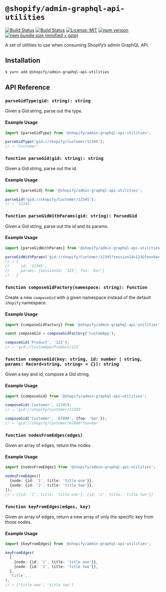 # `@shopify/admin-graphql-api-utilities`

[![Build Status](https://github.com/Shopify/quilt/workflows/Node-CI/badge.svg?branch=master)](https://github.com/Shopify/quilt/actions?query=workflow%3ANode-CI)
[![Build Status](https://github.com/Shopify/quilt/workflows/Ruby-CI/badge.svg?branch=master)](https://github.com/Shopify/quilt/actions?query=workflow%3ARuby-CI)
[![License: MIT](https://img.shields.io/badge/License-MIT-green.svg)](LICENSE.md) [![npm version](https://badge.fury.io/js/%40shopify%2Fadmin-graphql-api-utilities.svg)](https://badge.fury.io/js/%40shopify%2Fadmin-graphql-api-utilities.svg) [![npm bundle size (minified + gzip)](https://img.shields.io/bundlephobia/minzip/@shopify/admin-graphql-api-utilities.svg)](https://img.shields.io/bundlephobia/minzip/@shopify/admin-graphql-api-utilities.svg)

A set of utilities to use when consuming Shopify’s admin GraphQL API.

## Installation

```bash
$ yarn add @shopify/admin-graphql-api-utilities
```

## API Reference

### `parseGidType(gid: string): string`

Given a Gid string, parse out the type.

#### Example Usage

```typescript
import {parseGidType} from '@shopify/admin-graphql-api-utilities';

parseGidType('gid://shopify/Customer/12345');
// → 'Customer'
```

### `function parseGid(gid: string): string`

Given a Gid string, parse out the id.

#### Example Usage

```typescript
import {parseGid} from '@shopify/admin-graphql-api-utilities';

parseGid('gid://shopify/Customer/12345');
// → '12345'
```

### `function parseGidWithParams(gid: string): ParsedGid`

Given a Gid string, parse out the id and its params.

#### Example Usage

```typescript
import {parseGidWithParams} from '@shopify/admin-graphql-api-utilities';

parseGidWithParams('gid://shopify/Customer/12345?sessionId=123&foo=bar');
// → {
//     id: '12345',
//     params: {sessionId: '123', foo: 'bar'}
//   }
```

### `function composeGidFactory(namespace: string): Function`

Create a new `composeGid` with a given namespace instead of the default `shopify` namespace.

#### Example Usage

```typescript
import {composeGidFactory} from '@shopify/admin-graphql-api-utilities';

const composeGid = composeGidFactory('CustomApp');

composeGid('Product', '123');
// → 'gid://CustomApp/Product/123'
```

### `function composeGid(key: string, id: number | string, params: Record<string, string> = {}): string`

Given a key and id, compose a Gid string.

#### Example Usage

```typescript
import {composeGid} from '@shopify/admin-graphql-api-utilities';

composeGid('Customer', 12345);
// → 'gid://shopify/Customer/12345'

composeGid('Customer', '67890', {foo: 'bar'});
// → 'gid://shopify/Customer/67890?foo=bar'
```

### `function nodesFromEdges(edges)`

Given an array of edges, return the nodes.

#### Example Usage

```typescript
import {nodesFromEdges} from '@shopify/admin-graphql-api-utilities';

nodesFromEdges([
  {node: {id: '1', title: 'title one'}},
  {node: {id: '2', title: 'title two'}},
]);
// → [{id: '1', title: 'title one'}, {id: '2', title: 'title two'}]
```

### `function keyFromEdges(edges, key)`

Given an array of edges, return a new array of only the specific key from those nodes.

#### Example Usage

```typescript
import {keyFromEdges} from '@shopify/admin-graphql-api-utilities';

keyFromEdges(
  [
    {node: {id: '1', title: 'title one'}},
    {node: {id: '2', title: 'title two'}},
  ],
  'title',
);
// → ['title one', 'title two']
```
